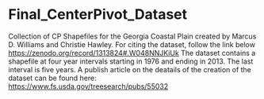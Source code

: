# Final_CenterPivot_Dataset
Collection of CP Shapefiles for the Georgia Coastal Plain
created by Marcus D. Williams and Christie Hawley.
For citing the dataset, follow the link below
https://zenodo.org/record/1313824#.W048NNJKiUk
The dataset contains a shapefile at four  year intervals
starting in 1976 and ending in 2013. The last interval is 
five years. A publish article on the deatails of the creation
of the dataset can be found here: https://www.fs.usda.gov/treesearch/pubs/55032
